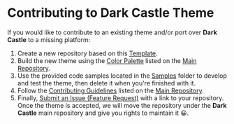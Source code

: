 <!-- Begin CONTRIBUTING -->
# Contributing to Dark Castle Theme

If you would like to contribute to an existing theme and/or port over **Dark Castle** to a missing platform:
1. Create a new repository based on this [Template](https://github.com/scottgriv/Dark-Castle-Template).
2. Build the new theme using the [Color Palette](https://github.com/scottgriv/Dark-Castle-Theme#color-palette) listed on the [Main Repository](https://github.com/scottgriv/Dark-Castle-Theme).
3. Use the provided code samples located in the [Samples](https://github.com/scottgriv/Dark-Castle-Template/tree/main/samples) folder to develop and test the theme, then delete it when you're finished with it.
4. Follow the [Contributing Guidelines](https://github.com/scottgriv/Dark-Castle-Template/tree/main/.github/CONTRIBUTING.md) listed on the [Main Repository](https://github.com/scottgriv/Dark-Castle-Theme).
5. Finally, [Submit an Issue (Feature Request)](https://github.com/scottgriv/Dark-Castle-Theme/issues/new?assignees=&labels=&projects=&template=feature_request.md&title=) with a link to your repository. Once the theme is accepted, we will move the repository under the **Dark Castle** main repository and give you rights to maintain it 😀.
<!-- End CONTRIBUTING -->
